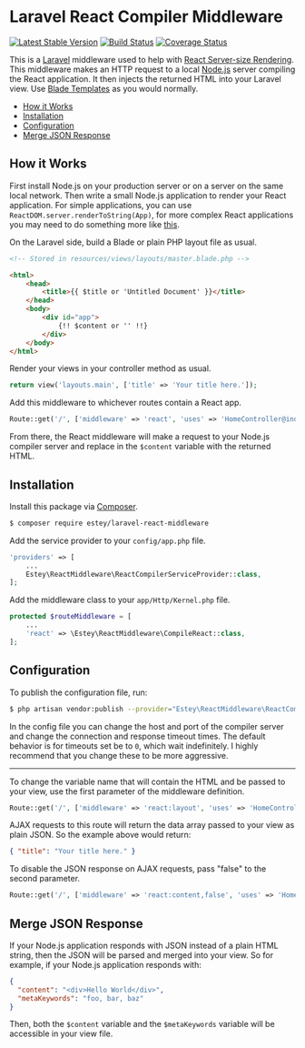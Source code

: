 Laravel React Compiler Middleware
=================================

[![Latest Stable Version](http://img.shields.io/packagist/v/estey/laravel-react-middleware.svg)](https://packagist.org/packages/estey/laravel-react-middleware) [![Build Status](https://travis-ci.org/BradEstey/laravel-react-middleware.svg)](https://travis-ci.org/BradEstey/laravel-react-middleware) [![Coverage Status](https://coveralls.io/repos/github/BradEstey/laravel-react-middleware/badge.svg?branch=master)](https://coveralls.io/github/BradEstey/laravel-react-middleware?branch=master)

This is a [Laravel](https://laravel.com) middleware used to help with [React Server-size Rendering](https://facebook.github.io/react/docs/environments.html#node). This middleware makes an HTTP request to a local [Node.js](https://nodejs.org) server compiling the React application. It then injects the returned HTML into your Laravel view. Use [Blade Templates](https://laravel.com/docs/5.2/blade) as you would normally.

- [How it Works](#how-it-works)
- [Installation](#installation)
- [Configuration](#configuration)
- [Merge JSON Response](#merge-json-response)

How it Works
------------

First install Node.js on your production server or on a server on the same local network. Then write a small Node.js application to render your React application. For simple applications, you can use `ReactDOM.server.renderToString(App)`, for more complex React applications you may need to do something more like [this](https://github.com/reactjs/react-router/blob/master/docs/guides/ServerRendering.md).

On the Laravel side, build a Blade or plain PHP layout file as usual.

``` html
<!-- Stored in resources/views/layouts/master.blade.php -->

<html>
    <head>
        <title>{{ $title or 'Untitled Document' }}</title>
    </head>
    <body>
        <div id="app">
            {!! $content or '' !!}
        </div>
    </body>
</html>
```

Render your views in your controller method as usual.

``` php
return view('layouts.main', ['title' => 'Your title here.']);
```

Add this middleware to whichever routes contain a React app.

``` php
Route::get('/', ['middleware' => 'react', 'uses' => 'HomeController@index']);
```

From there, the React middleware will make a request to your Node.js compiler server and replace in the `$content` variable with the returned HTML.

Installation
------------

Install this package via [Composer](https://getcomposer.org).

``` bash
$ composer require estey/laravel-react-middleware
```

Add the service provider to your `config/app.php` file.

``` php
'providers' => [
    ...
    Estey\ReactMiddleware\ReactCompilerServiceProvider::class,
];
```

Add the middleware class to your `app/Http/Kernel.php` file.

``` php
protected $routeMiddleware = [
    ...
    'react' => \Estey\ReactMiddleware\CompileReact::class,
];
```

Configuration
-------------

To publish the configuration file, run:

``` bash
$ php artisan vendor:publish --provider="Estey\ReactMiddleware\ReactCompilerServiceProvider"
```

In the config file you can change the host and port of the compiler server and change the connection and response timeout times. The default behavior is for timeouts set be to `0`, which wait indefinitely. I highly recommend that you change these to be more aggressive.

---

To change the variable name that will contain the HTML and be passed to your view, use the first parameter of the middleware definition.

``` php
Route::get('/', ['middleware' => 'react:layout', 'uses' => 'HomeController@index']);
```

AJAX requests to this route will return the data array passed to your view as plain JSON. So the example above would return:

``` json
{ "title": "Your title here." }
```

To disable the JSON response on AJAX requests, pass "false" to the second parameter.

``` php
Route::get('/', ['middleware' => 'react:content,false', 'uses' => 'HomeController@index']);
```

Merge JSON Response
-------------------

If your Node.js application responds with JSON instead of a plain HTML string, then the JSON will be parsed and merged into your view. So for example, if your Node.js application responds with:

``` json
{
  "content": "<div>Hello World</div>",
  "metaKeywords": "foo, bar, baz"
}
```

Then, both the `$content` variable and the `$metaKeywords` variable will be accessible in your view file.
